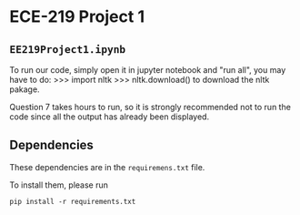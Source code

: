 # ECE-219 Project 1
## `EE219Project1.ipynb`
To run our code, simply open it in jupyter notebook and "run all", you may have to do:
	>>> import nltk
	>>> nltk.download()
to download the nltk pakage.

Question 7 takes hours to run, so it is strongly recommended not to run the code since all the output has already been displayed.

## Dependencies
These dependencies are in the `requiremens.txt` file.

To install them, please run

`pip install -r requirements.txt`
